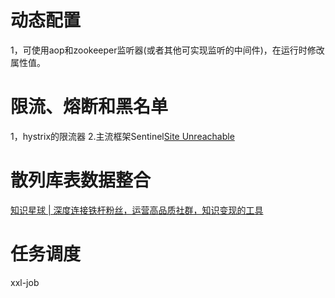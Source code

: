 
# 动态配置

1，可使用aop和zookeeper监听器(或者其他可实现监听的中间件)，在运行时修改属性值。

# 限流、熔断和黑名单
1，hystrix的限流器
2.主流框架Sentinel[Site Unreachable](https://www.jhelp.net/p/g5qZtozEjVraEIG3)

# 散列库表数据整合
[知识星球 | 深度连接铁杆粉丝，运营高品质社群，知识变现的工具](https://articles.zsxq.com/id_gej1bj2ihn1s.html)


# 任务调度
xxl-job
